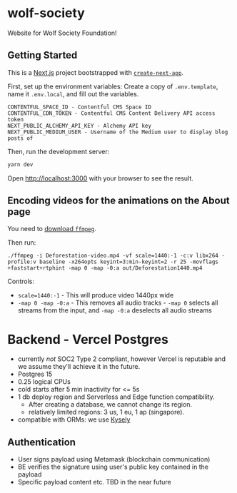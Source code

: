 # wolf-society

Website for Wolf Society Foundation!

## Getting Started

This is a [Next.js](https://nextjs.org/) project bootstrapped with [`create-next-app`](https://github.com/vercel/next.js/tree/canary/packages/create-next-app).

First, set up the environment variables:
Create a copy of `.env.template`, name it `.env.local`, and fill out the variables.

```
CONTENTFUL_SPACE_ID - Contentful CMS Space ID
CONTENTFUL_CDN_TOKEN - Contentful CMS Content Delivery API access token
NEXT_PUBLIC_ALCHEMY_API_KEY - Alchemy API key
NEXT_PUBLIC_MEDIUM_USER - Username of the Medium user to display blog posts of
```

Then, run the development server:

```bash
yarn dev
```

Open [http://localhost:3000](http://localhost:3000) with your browser to see the result.

## Encoding videos for the animations on the About page

You need to [download `ffmpeg`](https://ffmpeg.org/download.html).

Then run:

```
./ffmpeg -i Deforestation-video.mp4 -vf scale=1440:-1 -c:v libx264 -profile:v baseline -x264opts keyint=3:min-keyint=2 -r 25 -movflags +faststart+rtphint -map 0 -map -0:a out/Deforestation1440.mp4
```

Controls:

- `scale=1440:-1` - This will produce video 1440px wide
- `-map 0 -map -0:a` - This removes all audio tracks - `-map 0` selects all streams from the input, and `-map -0:a` deselects all audio streams

# Backend - Vercel Postgres

- currently _not_ SOC2 Type 2 compliant, however Vercel is reputable and we assume they'll achieve it in the future.
- Postgres 15
- 0.25 logical CPUs
- cold starts after 5 min inactivity for <= 5s
- 1 db deploy region and Serverless and Edge function compatibility.
  - After creating a database, we cannot change its region.
  - relatively limited regions: 3 us, 1 eu, 1 ap (singapore).
- compatible with ORMs: we use [Kysely](https://github.com/kysely-org/kysely)

## Authentication

- User signs payload using Metamask (blockchain communication)
- BE verifies the signature using user's public key contained in the payload
- Specific payload content etc. TBD in the near future
